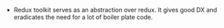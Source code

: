 
- Redux toolkit serves as an abstraction over redux. It gives good DX and eradicates the need for a lot of boiler plate code.
